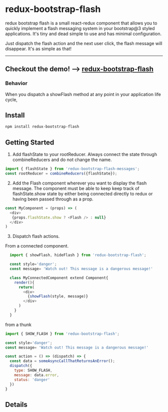# redux-bootstrap-flash

redux bootstrap flash is a small react-redux component that allows you to
quickly implement a flash messaging system in your bootstrap@3 styled applications. It's tiny and dead simple to use and has minimal configuration.

Just dispatch the flash action and the next user click, the flash message will disappear.
It's as simple as that!

---
Checkout the demo! --> [redux-bootstrap-flash]()
---

### Behavior

When you dispatch a showFlash method at any point in your application life cycle,


## Install

``` bash
npm install redux-bootstrap-flash
```

## Getting Started

1) Add flashState to your rootReducer. Always connect the state through combineReducers and
do not change the name.

``` javascript
import { flashState } from 'redux-bootstrap-flash-messages';
const rootReducer = combineReducers({flashState});

```

2) Add the Flash component wherever you want to display the flash message. The component
must be able to keep keep track of flashState.show state by either being connected directly to redux or
having been passed through as a prop.

``` javascript
const MyComponent = (props) => (
  <div>
   {props.flashState.show ? <Flash /> : null}
  </div>
)
```

3) Dispatch flash actions.

From a connected component.
``` javascript
  import { showFlash, hideFlash } from 'redux-bootstrap-flash';

  const style='danger';
  const message= 'Watch out! This message is a dangerous message!'

  class MyConnectedComponent extend Component{
    render(){
      return(
        <div>
          {showFlash(style, message)}
        </div>
      )
    }
  }
```
from a thunk
``` javascript
import { SHOW_FLASH } from 'redux-bootstrap-flash';

const style='danger';
const message= 'Watch out! This message is a dangerous message!'

const action = () => (dispatch) => {
  const data = someAsyncCallThatReturnsAnError();
  dispatch({
    type: SHOW_FLASH,
    message: data.error,
    status: 'danger'
  })
}
```

## Details
